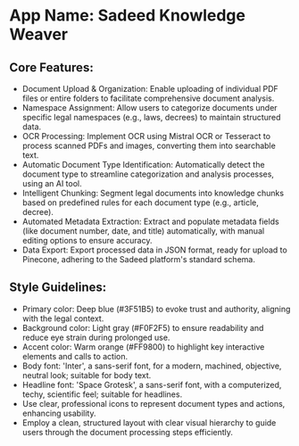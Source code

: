 # **App Name**: Sadeed Knowledge Weaver

## Core Features:

- Document Upload & Organization: Enable uploading of individual PDF files or entire folders to facilitate comprehensive document analysis.
- Namespace Assignment: Allow users to categorize documents under specific legal namespaces (e.g., laws, decrees) to maintain structured data.
- OCR Processing: Implement OCR using Mistral OCR or Tesseract to process scanned PDFs and images, converting them into searchable text.
- Automatic Document Type Identification: Automatically detect the document type to streamline categorization and analysis processes, using an AI tool.
- Intelligent Chunking: Segment legal documents into knowledge chunks based on predefined rules for each document type (e.g., article, decree).
- Automated Metadata Extraction: Extract and populate metadata fields (like document number, date, and title) automatically, with manual editing options to ensure accuracy.
- Data Export: Export processed data in JSON format, ready for upload to Pinecone, adhering to the Sadeed platform's standard schema.

## Style Guidelines:

- Primary color: Deep blue (#3F51B5) to evoke trust and authority, aligning with the legal context.
- Background color: Light gray (#F0F2F5) to ensure readability and reduce eye strain during prolonged use.
- Accent color: Warm orange (#FF9800) to highlight key interactive elements and calls to action.
- Body font: 'Inter', a sans-serif font, for a modern, machined, objective, neutral look; suitable for body text.
- Headline font: 'Space Grotesk', a sans-serif font, with a computerized, techy, scientific feel; suitable for headlines.
- Use clear, professional icons to represent document types and actions, enhancing usability.
- Employ a clean, structured layout with clear visual hierarchy to guide users through the document processing steps efficiently.